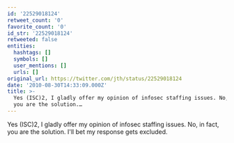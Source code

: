 ```yaml
---
id: '22529018124'
retweet_count: '0'
favorite_count: '0'
id_str: '22529018124'
retweeted: false
entities:
  hashtags: []
  symbols: []
  user_mentions: []
  urls: []
original_url: https://twitter.com/jth/status/22529018124
date: '2010-08-30T14:33:09.000Z'
title: >-
  Yes (ISC)2, I gladly offer my opinion of infosec staffing issues. No, in fact,
  you are the solution.…
---
```


Yes (ISC)2, I gladly offer my opinion of infosec staffing issues. No, in fact, you are the solution. I'll bet my response gets excluded.